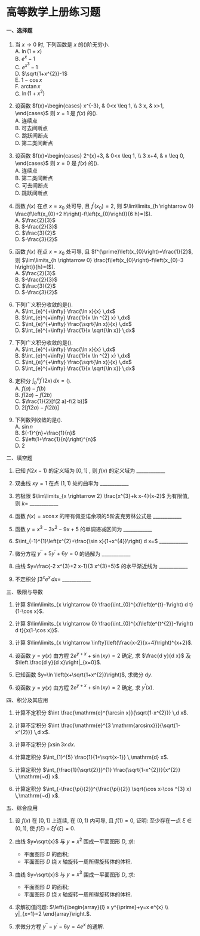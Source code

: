 
# 高等数学上册练习题

#### 一、选择题

1. 当 $x \rightarrow 0$ 时, 下列函数是 $x$ 的$()$阶无穷小. \
   A. $\ln(1+x)$ \
   B. $e^{x}-1$ \
   C. $e^{x^{3}}-1$ \
   D. $\sqrt{1+x^{2}}-1$ \
   E. $1-\cos x$ \
   F. $\arctan x$ \
   G. $\ln\left(1+x^{2}\right)$ 

2. 设函数 $f(x)=\begin{cases} 
x^{-3}, & 0<x \leq 1, \\
3 x, & x>1,
\end{cases}$ 则 $x=1$ 是 $f(x)$ 的$()$. \
   A. 连续点 \
   B. 可去间断点 \
   C. 跳跃间断点 \
   D. 第二类间断点 

3. 设函数 $f(x)=\begin{cases} 
2^{x}+3, & 0<x \leq 1, \\
3 x+4, & x \leq 0,
\end{cases}$ 则 $x=0$ 是 $f(x)$ 的$()$. \
   A. 连续点 \
   B. 第二类间断点 \
   C. 可去间断点 \
   D. 跳跃间断点

1. 函数 $f(x)$ 在点 $x=x_{0}$ 处可导, 且 $f^{\prime}\left(x_{0}\right)=2$, 则 $\lim\limits_{h \rightarrow 0} \frac{f\left(x_{0}+2 h\right)-f\left(x_{0}\right)}{6 h}=($). \
   A. $\frac{2}{3}$ \
   B. $-\frac{2}{3}$ \
   C. $\frac{3}{2}$ \
   D. $-\frac{3}{2}$

2. 函数 $f(x)$ 在点 $x=x_{0}$ 处可导, 且 $f^{\prime}\left(x_{0}\right)=\frac{1}{2}$, 则 $\lim\limits_{h \rightarrow 0} \frac{f\left(x_{0}\right)-f\left(x_{0}-3 h\right)}{h}=($). \
   A. $\frac{2}{3}$ \
   B. $-\frac{2}{3}$ \
   C. $\frac{3}{2}$ \
   D. $-\frac{3}{2}$

3. 下列广义积分收敛的是$()$. \
   A. $\int_{e}^{+\infty} \frac{\ln x}{x} \,dx$ \
   B. $\int_{e}^{+\infty} \frac{1}{x \ln ^{2} x} \,dx$ \
   C. $\int_{e}^{+\infty} \frac{\sqrt{\ln x}}{x} \,dx$ \
   D. $\int_{e}^{+\infty} \frac{1}{x \sqrt{\ln x}} \,dx$

4. 下列广义积分收敛的是$()$. \
   A. $\int_{e}^{+\infty} \frac{\ln x}{x} \,dx$ \
   B. $\int_{e}^{+\infty} \frac{1}{x \ln ^{2} x} \,dx$ \
   C. $\int_{e}^{+\infty} \frac{\sqrt{\ln x}}{x} \,dx$ \
   D. $\int_{e}^{+\infty} \frac{1}{x \sqrt{\ln x}} \,dx$

5. 定积分 $\int_{b}^{a} f^{\prime}(2 x) \,dx=($). \
   A. $f(a)-f(b)$ \
   B. $f(2 a)-f(2 b)$ \
   C. $\frac{1}{2}[f(2 a)-f(2 b)]$ \
   D. $2[f(2 a)-f(2 b)]$

6. 下列数列收敛的是$()$.\
   A. $\sin n$ \
   B. $(-1)^{n}+\frac{1}{n}$ \
   C. $\left(1+\frac{1}{n}\right)^{n}$ \
   D. $2$

二、填空题

1. 已知 $f(2 x-1)$ 的定义域为 $[0,1]$ , 则 $f(x)$ 的定义域为 ____________

2. 双曲线 $x y=1$ 在点 $(1,1)$ 处的曲率为 ____________

3. 若极限 $\lim\limits_{x \rightarrow 2} \frac{x^{3}+k x-4}{x-2}$ 为有限值, 则 $k=$ ____________

4. 函数 $f(x)=x \cos x$ 的带有佩亚诺余项的5阶麦克劳林公式是 ____________

5. 函数 $y=x^{3}-3 x^{2}-9 x+5$ 的单调递减区间为 ____________

6. $\int_{-1}^{1}\left(x^{2}+\frac{\sin x}{1+x^{4}}\right) d x=$ ____________

7. 微分方程 $y^{\prime \prime}+5 y^{\prime}+6 y=0$ 的通解为 ____________

8. 曲线 $y=\frac{-2 x^{3}+2 x-1}{3 x^{3}+5}$ 的水平渐近线为 ____________

9. 不定积分 $\int 3^{x} e^{x} \,dx=$ ____________

三、极限与导数

1. 计算 $\lim\limits_{x \rightarrow 0} \frac{\int_{0}^{x}\left(e^{t}-1\right) d t}{1-\cos x}$.

2. 计算 $\lim\limits_{x \rightarrow 0} \frac{\int_{0}^{x}\left(e^{t^{2}}-1\right) d t}{x(1-\cos x)}$.

3. 计算 $\lim\limits_{x \rightarrow \infty}\left(\frac{x-2}{x+4}\right)^{x+2}$.

4. 设函数 $y=y(x)$ 由方程 $2 e^{y+x}+\sin (x y)=2$ 确定, 求 $\frac{d y}{d x}$ 及 $\left.\frac{d y}{d x}\right|_{x=0}$.

5. 已知函数 $y=\ln \left(x+\sqrt{1+x^{2}}\right)$, 求微分 $\mathrm{d} y$.

6. 设函数 $y=y(x)$ 由方程 $2 e^{y+x}+\sin (x y)=2$ 确定, 求 $y^{\prime}(x)$.

四、积分及其应用

1. 计算不定积分 $\int \frac{\mathrm{e}^{\arcsin x}}{\sqrt{1-x^{2}}} \,d x$.

2. 计算不定积分 $\int \frac{\mathrm{e}^{3 \mathrm{arcsinx}}}{\sqrt{1-x^{2}}} \,d x$.

3. 计算不定积分 $\int x \sin 3 x \,d x$.

4. 计算定积分 $\int_{1}^{5} \frac{1}{1+\sqrt{x-1}} \,\mathrm{d} x$.

5. 计算定积分 $\int_{\frac{1}{\sqrt{2}}}^{1} \frac{\sqrt{1-x^{2}}}{x^{2}} \,\mathrm{~d} x$.

6. 计算定积分 $\int_{-\frac{\pi}{2}}^{\frac{\pi}{2}} \sqrt{\cos x-\cos ^{3} x} \,\mathrm{~d} x$.

五、综合应用

1. 设 $f(x)$ 在 $[0,1]$ 上连续, 在 $(0,1)$ 内可导, 且 $f(1)=0$, 证明: 至少存在一点 $\xi \in(0,1)$, 使 $f(\xi)+\xi f^{\prime}(\xi)=0$.

2. 曲线 $y=\sqrt{x}$ 与 $y=x^{2}$ 围成一平面图形 $D$, 求:
   - 平面图形 $D$ 的面积;
   - 平面图形 $D$ 绕 $x$ 轴旋转一周所得旋转体的体积.

3. 曲线 $y=\sqrt{x}$ 与 $y=x^{3}$ 围成一平面图形 $D$, 求:
   - 平面图形 $D$ 的面积;
   - 平面图形 $D$ 绕 $x$ 轴旋转一周所得旋转体的体积.

4. 求解初值问题: $\left\{\begin{array}{l} x y^{\prime}+y=x e^{x} \\ y|_{x=1}=2 \end{array}\right.$.

5. 求微分方程 $y^{\prime \prime}-y^{\prime}-6 y=4 e^{x}$ 的通解.
